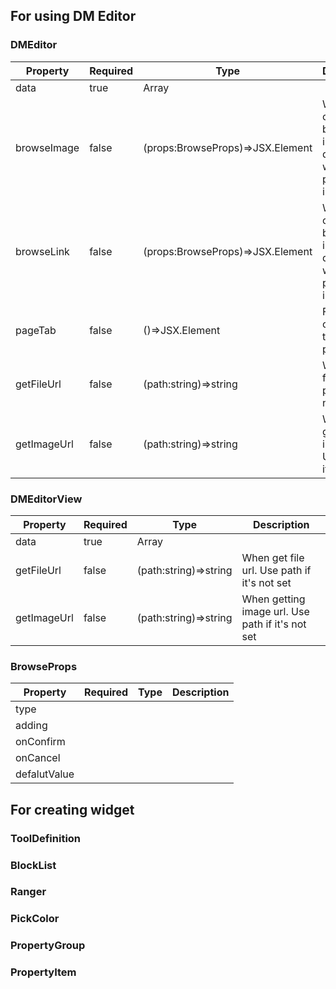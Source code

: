 ## For using DM Editor

### DMEditor

Property|Required|Type|Description|
------|---|-----|----|
data|true|Array<any>||
browseImage|false|(props:BrowseProps)=>JSX.Element|When calling browse image, by default it will propmpt a input dialog|
browseLink|false|(props:BrowseProps)=>JSX.Element|When calling browse image, by default it will propmpt a input dialog|
pageTab|false|()=>JSX.Element|Function component to render page tab|
getFileUrl|false|(path:string)=>string|When get file url. Use path if it's not set|
getImageUrl|false|(path:string)=>string|When getting image url. Use path if it's not set|
  

### DMEditorView


Property|Required|Type|Description|
------|---|-----|----|
data|true|Array<any>||
getFileUrl|false|(path:string)=>string|When get file url. Use path if it's not set|
getImageUrl|false|(path:string)=>string|When getting image url. Use path if it's not set|

### BrowseProps
  
Property|Required|Type|Description|
------|---|-----|----|
type||||
adding||||
onConfirm||||
onCancel||||
defalutValue||||  
  
## For creating widget

### ToolDefinition

### BlockList

### Ranger

### PickColor

### PropertyGroup

### PropertyItem
